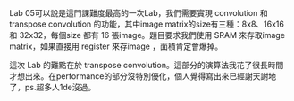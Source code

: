 Lab 05可以說是這門課難度最高的一次Lab，我們需要實現 convolution 和 transpose convolution 的功能，其中image matrix的size有三種：8x8、16x16 和 32x32，每個size 都有 16 張image。題目要求我們使用 SRAM 來存取image matrix，如果直接用 register 來存image ，面積肯定會爆掉。

這次 Lab 的難點在於 transpose convolution。這部分的演算法我花了很長時間才想出來。在performance的部分沒特別優化，個人覺得寫出來已經謝天謝地了，ps.超多人1de沒過。
